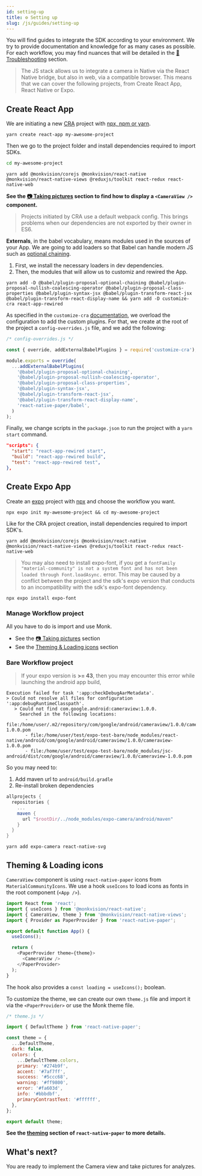 ```yaml
---
id: setting-up
title: ⚙️ Setting up
slug: /js/guides/setting-up
---
```


You will find guides to integrate the SDK according to your environment. We try to provide documentation and knowledge for as many cases as possible.
For each workflow, you may find nuances that will be detailed in the [🧯 Troubleshooting](https://monkvision.github.io/monkjs/docs/troubleshooting) section.

> The JS stack allows us to integrate a camera in Native via the React Native bridge, but also in web, via a compatible browser. This means that we can cover the following projects, from Create React App, React Native or Expo.

## Create React App

We are initiating a new [CRA](https://create-react-app.dev/) project with [npx, npm or yarn](https://create-react-app.dev/docs/getting-started#creating-an-app).

``` yarn
yarn create react-app my-awesome-project
```

Then we go to the project folder and install dependencies required to import SDKs.

``` sh
cd my-awesome-project
```

``` yarn
yarn add @monkvision/corejs @monkvision/react-native @monkvision/react-native-views @reduxjs/toolkit react-redux react-native-web
```

**See the [📷 Taking pictures](https://monkvision.github.io/monkjs/docs/js/guides/picturing) section to find how to display a `<CameraView />` component.**

> Projects initiated by CRA use a default webpack config. This brings problems when our dependencies are not exported by their owner in ES6.

**Externals**, in the babel vocabulary, means modules used in the sources of your App. We are going to add loaders so that Babel can handle modern JS such as [optional chaining](https://developer.mozilla.org/en-US/docs/Web/JavaScript/Reference/Operators/Optional_chaining).

1. First, we install the necessary loaders in dev dependencies.
2. Then, the modules that will allow us to customiz and rewired the App.

``` yarn
yarn add -D @babel/plugin-proposal-optional-chaining @babel/plugin-proposal-nullish-coalescing-operator @babel/plugin-proposal-class-properties @babel/plugin-syntax-jsx @babel/plugin-transform-react-jsx @babel/plugin-transform-react-display-name && yarn add -D customize-cra react-app-rewired
```

As specified in the `customize-cra` [documentation](https://github.com/arackaf/customize-cra), we overload the configuration to add the custom plugins. For that, we create at the root of the project a `config-overrides.js` file, and we add the following:

``` javascript
/* config-overrides.js */

const { override, addExternalBabelPlugins } = require('customize-cra');

module.exports = override(
  ...addExternalBabelPlugins(
    '@babel/plugin-proposal-optional-chaining',
    '@babel/plugin-proposal-nullish-coalescing-operator',
    '@babel/plugin-proposal-class-properties',
    '@babel/plugin-syntax-jsx',
    '@babel/plugin-transform-react-jsx',
    '@babel/plugin-transform-react-display-name',
    'react-native-paper/babel',
  )
);
```

Finally, we change scripts in the `package.json` to run the project with a `yarn start` command.
``` json
"scripts": {
  "start": "react-app-rewired start",
  "build": "react-app-rewired build",
  "test": "react-app-rewired test",
},
```

## Create Expo App

Create an [expo](https://https://docs.expo.dev/) project with [npx](https://https://docs.expo.dev/get-started/create-a-new-app/) and choose the workflow you want.

```shell
npx expo init my-awesome-project && cd my-awesome-project
```

Like for the CRA project creation, install dependencies required to import SDK's.

```yarn
yarn add @monkvision/corejs @monkvision/react-native @monkvision/react-native-views @reduxjs/toolkit react-redux react-native-web
```

>You may also need to install expo-font, if you get a `fontFamily "material-community" is not a system font and has not been loaded through Font.loadAsync.` error. This may be caused by a conflict between the project and the sdk's expo version that conducts to an incompatibility with the sdk's expo-font dependency.

```npm
npx expo install expo-font
```

### Manage Workflow project

All you have to do is import and use Monk.

* See the [📷 Taking pictures](https://monkvision.github.io/monkjs/docs/js/guides/picturing) section
* See the [Theming & Loading icons](#theming--loading-icons) section

### Bare Workflow project

>If your expo version is **>= 43**, then you may encounter this error while launching the android app build,

```
Execution failed for task ':app:checkDebugAarMetadata'.
> Could not resolve all files for configuration ':app:debugRuntimeClasspath'.
   > Could not find com.google.android:cameraview:1.0.0.
     Searched in the following locations:
       - file:/home/user/.m2/repository/com/google/android/cameraview/1.0.0/cameraview-1.0.0.pom
       - file:/home/user/test/expo-test-bare/node_modules/react-native/android/com/google/android/cameraview/1.0.0/cameraview-1.0.0.pom
       - file:/home/user/test/expo-test-bare/node_modules/jsc-android/dist/com/google/android/cameraview/1.0.0/cameraview-1.0.0.pom
```

So you may need to:
1. Add maven url to `android/build.gradle`
2. Re-install broken dependencies

```gradle
allprojects {
  repositories {
    ...
    maven {
      url "$rootDir/../node_modules/expo-camera/android/maven"
    }
  }
}
```

```yarn
yarn add expo-camera react-native-svg
```

## Theming & Loading icons

`CameraView` component is using `react-native-paper` icons from `MaterialCommunityIcons`. We use a hook `useIcons` to load icons as fonts in the root component (`<App />`).

``` javascript
import React from 'react';
import { useIcons } from '@monkvision/react-native';
import { CameraView, theme } from '@monkvision/react-native-views';
import { Provider as PaperProvider } from 'react-native-paper';

export default function App() {
  useIcons();

  return (
    <PaperProvider theme={theme}>
      <CameraView />
    </PaperProvider>
  );
}
```
The hook also provides a `const loading = useIcons();` boolean.

To customize the theme, we can create our own `theme.js` file and import it via the `<PaperProvider>` or use the Monk theme file.

``` javascript
/* theme.js */

import { DefaultTheme } from 'react-native-paper';

const theme = {
  ...DefaultTheme,
  dark: false,
  colors: {
    ...DefaultTheme.colors,
    primary: '#274b9f',
    accent: '#7af7ff',
    success: '#5ccc68',
    warning: '#ff9800',
    error: '#fa603d',
    info: '#bbbdbf',
    primaryContrastText: '#ffffff',
  },
};

export default theme;
```

**See the [theming](https://callstack.github.io/react-native-paper/theming.html) section of `react-native-paper` to more details.**

## What's next?

You are ready to implement the Camera view and take pictures for analyzes.
